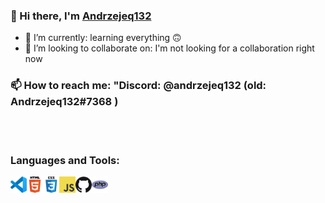 ### 👋 Hi there, I'm [Andrzejeq132][website]

- 🌱 I’m currently: learning everything 🙃
- 💞️ I’m looking to collaborate on: I'm not looking for a collaboration right now
 <h3>📫 How to reach me: "Discord: @andrzejeq132  (old: Andrzejeq132#7368 )</h3>

<br /> <br />

### Languages and Tools:

[<img align="left" alt="Visual Studio Code" width="26px" src="https://raw.githubusercontent.com/github/explore/80688e429a7d4ef2fca1e82350fe8e3517d3494d/topics/visual-studio-code/visual-studio-code.png" />][visual]
[<img align="left" alt="HTML5" width="26px" src="https://raw.githubusercontent.com/github/explore/80688e429a7d4ef2fca1e82350fe8e3517d3494d/topics/html/html.png" />][HTML5]
[<img align="left" alt="HTML5" width="26px" src="https://raw.githubusercontent.com/github/explore/80688e429a7d4ef2fca1e82350fe8e3517d3494d/topics/css/css.png" />][CSS]
[<img align="left" alt="JavaScript" width="26px" src="https://raw.githubusercontent.com/github/explore/80688e429a7d4ef2fca1e82350fe8e3517d3494d/topics/javascript/javascript.png" />][JS]
[<img align="left" alt="GitHub" width="26px" src="https://raw.githubusercontent.com/github/explore/78df643247d429f6cc873026c0622819ad797942/topics/github/github.png" />][github]
[<img align="left" alt="php" width="26px" src="https://raw.githubusercontent.com/github/explore/80688e429a7d4ef2fca1e82350fe8e3517d3494d/topics/php/php.png" />][php]



[website]: https://github.com/Andrzejeq132
[visual]: https://code.visualstudio.com
[HTML5]: https://pl.wikipedia.org/wiki/HTML5
[CSS]: https://developer.mozilla.org/en-US/docs/Web/CSS?retiredLocale=pl
[JS]: https://pl.wikipedia.org/wiki/JavaScript
[php]: https://pl.wikipedia.org/wiki/PHP
[github]: https://github.com
